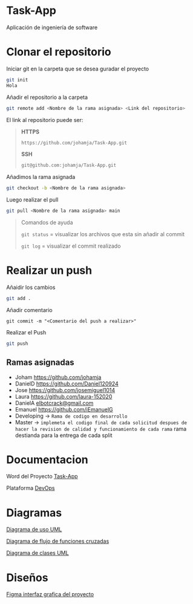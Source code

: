 # Task-App
Aplicación de ingeniería de software
# Clonar el repositorio
Iniciar git en la carpeta que se desea guradar el proyecto
``` bash
git init
Hola
```
Añadir el repositorio a la carpeta
``` bash
git remote add <Nombre de la rama asignada> <Link del repositorio>
```
El link al repositorio puede ser:
> **HTTPS**
>``` bash
> https://github.com/johamja/Task-App.git
>```
> **SSH**
>``` bash
> git@github.com:johamja/Task-App.git
>```
Añadimos la rama asignada 
``` bash
git checkout -b <Nombre de la rama asignada>
```
Luego realizar el pull
``` bash
git pull <Nombre de la rama asignada> main
```
> Comandos de ayuda 
> 
> `git status` = visualizar los archivos que esta sin añadir al commit
> 
> `git log` = visualizar el commit realizado


# Realizar un push
Añaidir los cambios
``` bash
git add .
```
Añadir comentario
```
git commit -m "<Comentario del push a realizar>"
```
Realizar el Push
``` bash
git push 
```


## Ramas asignadas

- Joham https://github.com/johamja
- DanielD https://github.com/Daniel120924
- Jose https://github.com/josemiguel1014
- Laura https://github.com/laura-152020
- DanielA elbotcrack@gmail.com
- Emanuel https://github.com/iEmanuelG
- Developing -> ``Rama de codigo en desarrollo``
- Master -> ``implemeta el codigo final de cada solicitud despues de hacer la revision de calidad y funcionamiento de cada rama`` rama destianda para la entrega de cada split

# Documentacion 
Word del Proyecto 
[Task-App](https://upbeduco-my.sharepoint.com/:w:/g/personal/jaider_morales_upb_edu_co/EZUO_zTJ865IoJLpbNsz_8MBc7bRWz5cOct8caM_R2PFjQ?e=fevP6L)

Plataforma [DevOps](https://dev.azure.com/)
# Diagramas

[Diagrama de uso UML](https://upbeduco-my.sharepoint.com/:u:/g/personal/jaider_morales_upb_edu_co/ESMg2HWuY-FJur_SpF_CxewBfchtsDJEVdGVn15lfL2dsg?e=QMG7f7)

[Diagrama de flujo de funciones cruzadas](https://upbeduco-my.sharepoint.com/:u:/g/personal/jaider_morales_upb_edu_co/EfChokOmW95JhSe7a4A_mw0BhXJXHCu-0VNaX5DjyMl9Nw?e=GAM10t)

[Diagrama de clases UML](https://upbeduco-my.sharepoint.com/:u:/g/personal/jaider_morales_upb_edu_co/ESMg2HWuY-FJur_SpF_CxewBfchtsDJEVdGVn15lfL2dsg?e=8U1l0x)

# Diseños
[Figma interfaz grafica del proyecto](https://www.figma.com/file/N5OxmMcwmWnkzwLbpRvmMH/Untitled?node-id=2%3A65)
